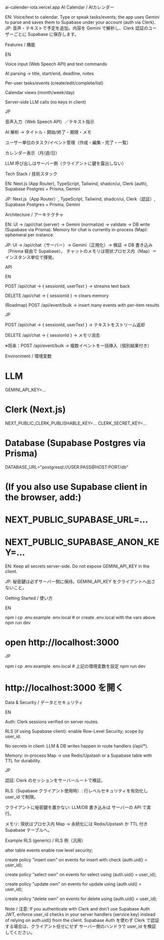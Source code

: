 ai-calender-iota.vercel.app
AI Calendar / AIカレンダー

EN: Voice/text to calendar. Type or speak tasks/events; the app uses Gemini to parse and saves them to Supabase under your account (auth via Clerk).
JP: 音声・テキストで予定を追加。内容を Gemini で解析し、Clerk 認証のユーザーごとに Supabase に保存します。

Features / 機能

EN

Voice input (Web Speech API) and text commands

AI parsing → title, start/end, deadline, notes

Per-user tasks/events (create/edit/complete/list)

Calendar views (month/week/day)

Server-side LLM calls (no keys in client)

JP

音声入力（Web Speech API）／テキスト指示

AI 解析 → タイトル・開始/終了・期限・メモ

ユーザー単位のタスク/イベント管理（作成・編集・完了・一覧）

カレンダー表示（月/週/日）

LLM 呼び出しはサーバー側（クライアントに鍵を露出しない）

Tech Stack / 技術スタック

EN: Next.js (App Router), TypeScript, Tailwind, shadcn/ui, Clerk (auth), Supabase Postgres + Prisma, Gemini

JP: Next.js（App Router）, TypeScript, Tailwind, shadcn/ui, Clerk（認証）, Supabase Postgres + Prisma, Gemini

Architecture / アーキテクチャ

EN:
UI → /api/chat (server) → Gemini (normalize) → validate → DB write (Supabase via Prisma).
Memory for chat is currently in-process (Map): ephemeral per instance.

JP:
UI → /api/chat（サーバー）→ Gemini（正規化）→ 検証 → DB 書き込み（Prisma 経由で Supabase）。
チャットのメモリは現状プロセス内（Map）＝インスタンス単位で揮発。

API

EN

POST /api/chat → { sessionId, userText } → streams text back

DELETE /api/chat → { sessionId } → clears memory

(Roadmap) POST /api/event/bulk → insert many events with per-item results

JP

POST /api/chat → { sessionId, userText } → テキストをストリーム返却

DELETE /api/chat → { sessionId } → メモリ消去

※将来：POST /api/event/bulk → 複数イベントを一括挿入（個別結果付き）

Environment / 環境変数
# LLM
GEMINI_API_KEY=...

# Clerk (Next.js)
NEXT_PUBLIC_CLERK_PUBLISHABLE_KEY=...
CLERK_SECRET_KEY=...

# Database (Supabase Postgres via Prisma)
DATABASE_URL="postgresql://USER:PASS@HOST:PORT/db"
# (If you also use Supabase client in the browser, add:)
# NEXT_PUBLIC_SUPABASE_URL=...
# NEXT_PUBLIC_SUPABASE_ANON_KEY=...


EN: Keep all secrets server-side. Do not expose GEMINI_API_KEY in the client.

JP: 秘密鍵は必ずサーバー側に保持。GEMINI_API_KEY をクライアントへ出さないこと。

Getting Started / 使い方

EN

npm i
cp .env.example .env.local   # or create .env.local with the vars above
npm run dev
# open http://localhost:3000


JP

npm i
cp .env.example .env.local   # 上記の環境変数を設定
npm run dev
# http://localhost:3000 を開く

Data & Security / データとセキュリティ

EN

Auth: Clerk sessions verified on server routes.

RLS (if using Supabase client): enable Row-Level Security; scope by user_id.

No secrets in client: LLM & DB writes happen in route handlers (/api/*).

Memory: in-process Map → use Redis/Upstash or a Supabase table with TTL for durability.

JP

認証: Clerk のセッションをサーバールートで検証。

RLS（Supabase クライアント使用時）: 行レベルセキュリティを有効化し user_id で制限。

クライアントに秘密鍵を置かない: LLM/DB 書き込みは サーバーの API で実行。

メモリ: 現状はプロセス内 Map → 永続化には Redis/Upstash か TTL 付き Supabase テーブルへ。

Example RLS (generic) / RLS 例（汎用）

alter table events enable row level security;

create policy "insert own" on events
for insert with check (auth.uid() = user_id);

create policy "select own" on events
for select using (auth.uid() = user_id);

create policy "update own" on events
for update using (auth.uid() = user_id);

create policy "delete own" on events
for delete using (auth.uid() = user_id);


Note / 注意: If you authenticate with Clerk and don’t use Supabase Auth JWT, enforce user_id checks in your server handlers (service key) instead of relying on auth.uid() from the client.
Supabase Auth を使わず Clerk で認証する場合は、クライアント任せにせず サーバー側のハンドラで user_id を検証してください。
